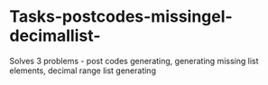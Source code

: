 # Tasks-postcodes-missingel-decimallist-
Solves 3 problems - post codes generating, generating missing list elements, decimal range list generating
